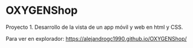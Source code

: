 # OXYGENShop
Proyecto 1. Desarrollo de la vista de un app móvil y web en html y CSS. 


Para ver en explorador: https://alejandrogc1990.github.io/OXYGENShop/